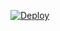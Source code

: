 [![Deploy](https://github.com/it-efrem/it-efrem.com/actions/workflows/deploy.yml/badge.svg?branch=master)](https://github.com/it-efrem/it-efrem.com/actions/workflows/deploy.yml)
